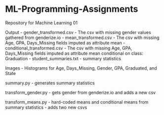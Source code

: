 # ML-Programming-Assignments
Repository for Machine Learning 01

Output
	- gender_transformed.csv
		- The csv with missing gender values gathered from genderize.io
	- mean_transformed.csv
		- The csv with missing Age, GPA, Days_Missing fields imputed as attribute mean
	- conditional_transformed.csv
		- The csv with missing Age, GPA, Days_Missing fields imputed as attribute mean conditional on class: Graduation
	- student_summaries.txt
		- summary statistics

Images
	- Histograms for Age, Days_Missing, Gender, GPA, Graduated, and State

summary.py
	- generates summary statistics

transform_gender.py
	- gets gender from genderize.io and adds a new csv

transform_means.py
	- hard-coded means and conditional means from summary statistics
	- adds two new csvs